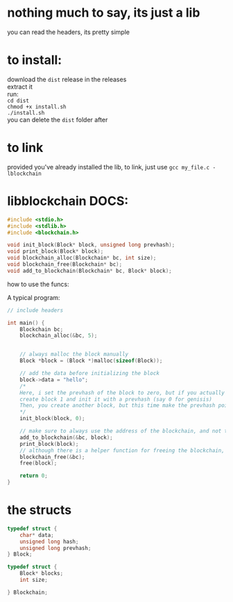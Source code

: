 # nothing much to say, its just a lib<br>

you can read the headers, its pretty simple<br>

# to install:<br>

download the `dist` release in the releases<br>
extract it<br>
run:<br>
`cd dist`<br>
`chmod +x install.sh`<br>
`./install.sh`<br>
you can delete the `dist` folder after<br>

# to link<br>
provided you've already installed the lib, to link, just use `gcc my_file.c -lblockchain` 



# libblockchain DOCS:<br>

``` c
#include <stdio.h>
#include <stdlib.h>
#include <blockchain.h>

void init_block(Block* block, unsigned long prevhash);
void print_block(Block* block);
void blockchain_alloc(Blockchain* bc, int size);
void blockchain_free(Blockchain* bc);
void add_to_blockchain(Blockchain* bc, Block* block);

```

how to use the funcs:<br>

A typical program:<br>

```c
// include headers

int main() {
    Blockchain bc;
    blockchain_alloc(&bc, 5);


    // always malloc the block manually
    Block *block = (Block *)malloc(sizeof(Block));

    // add the data before initializing the block
    block->data = "hello";
    /* 
    Here, i set the prevhash of the block to zero, but if you actually want to link two blocks you would:
    create block 1 and init it with a prevhash (say 0 for genisis)
    Then, you create another block, but this time make the prevhash point to the hash of block1 (block1->prevhash)
    */
    init_block(block, 0);

    // make sure to always use the address of the blockchain, and not the blockchain directly. not for the block though
    add_to_blockchain(&bc, block);
    print_block(block);
    // although there is a helper function for freeing the blockchain, there is no helper for freeing the block. i will work on that later
    blockchain_free(&bc);
    free(block);

    return 0;
}
```

# the structs
```c
typedef struct {
    char* data;
    unsigned long hash;
    unsigned long prevhash;
} Block;

typedef struct {
    Block* blocks;
    int size;

} Blockchain;

```